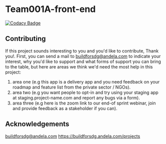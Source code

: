 # Team001A-front-end

[![Codacy Badge](https://api.codacy.com/project/badge/Grade/345b48e32506479fb4ed78723caea6f2)](https://app.codacy.com/gh/BuildForSDGCohort2/Team001A-front-end?utm_source=github.com&utm_medium=referral&utm_content=BuildForSDGCohort2/Team001A-front-end&utm_campaign=Badge_Grade_Settings)


## Contributing
If this project sounds interesting to you and you'd like to contribute, Thank you!.
First, you can send a mail to buildforsdg@andela.com to indicate your interest, why you'd like to support and what forms of support you can bring to the table, but here are areas we think we'd need the most help in this project:
1. area one (e.g this app is a delivery app and you need feedback on your roadmap and feature list from the private sector / NGOs).
2. area two (e.g you want people to opt-in and try using your staging app at staging.project-name.com and report any bugs via a form).
3. area three (e.g here is the zoom link to our end-of sprint webinar, join and provide feedback as a stakeholder if you can).

## Acknowledgements
buildforsdg@andela.com
https://buildforsdg.andela.com/projects